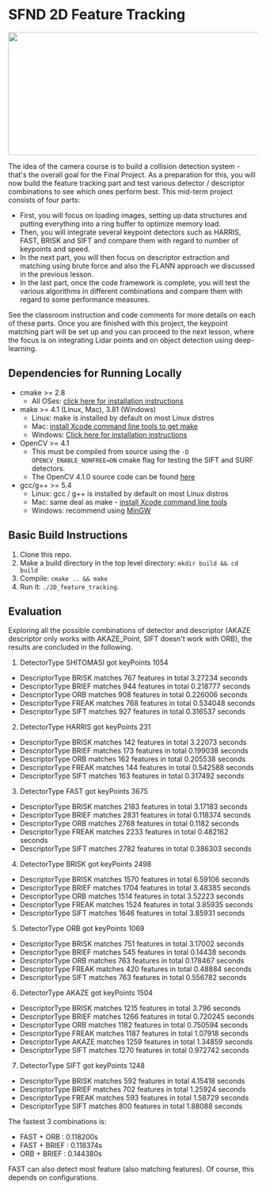 # SFND 2D Feature Tracking

<img src="images/keypoints.png" width="820" height="248" />

The idea of the camera course is to build a collision detection system - that's the overall goal for the Final Project. As a preparation for this, you will now build the feature tracking part and test various detector / descriptor combinations to see which ones perform best. This mid-term project consists of four parts:

* First, you will focus on loading images, setting up data structures and putting everything into a ring buffer to optimize memory load. 
* Then, you will integrate several keypoint detectors such as HARRIS, FAST, BRISK and SIFT and compare them with regard to number of keypoints and speed. 
* In the next part, you will then focus on descriptor extraction and matching using brute force and also the FLANN approach we discussed in the previous lesson. 
* In the last part, once the code framework is complete, you will test the various algorithms in different combinations and compare them with regard to some performance measures. 

See the classroom instruction and code comments for more details on each of these parts. Once you are finished with this project, the keypoint matching part will be set up and you can proceed to the next lesson, where the focus is on integrating Lidar points and on object detection using deep-learning. 

## Dependencies for Running Locally
* cmake >= 2.8
  * All OSes: [click here for installation instructions](https://cmake.org/install/)
* make >= 4.1 (Linux, Mac), 3.81 (Windows)
  * Linux: make is installed by default on most Linux distros
  * Mac: [install Xcode command line tools to get make](https://developer.apple.com/xcode/features/)
  * Windows: [Click here for installation instructions](http://gnuwin32.sourceforge.net/packages/make.htm)
* OpenCV >= 4.1
  * This must be compiled from source using the `-D OPENCV_ENABLE_NONFREE=ON` cmake flag for testing the SIFT and SURF detectors.
  * The OpenCV 4.1.0 source code can be found [here](https://github.com/opencv/opencv/tree/4.1.0)
* gcc/g++ >= 5.4
  * Linux: gcc / g++ is installed by default on most Linux distros
  * Mac: same deal as make - [install Xcode command line tools](https://developer.apple.com/xcode/features/)
  * Windows: recommend using [MinGW](http://www.mingw.org/)

## Basic Build Instructions

1. Clone this repo.
2. Make a build directory in the top level directory: `mkdir build && cd build`
3. Compile: `cmake .. && make`
4. Run it: `./2D_feature_tracking`.

## Evaluation

Exploring all the possible combinations of detector and descriptor (AKAZE descriptor only works with AKAZE_Point, SIFT doesn't work with ORB), the results are concluded in the following. 

1. DetectorType SHITOMASI got keyPoints 1054

* DescriptorType BRISK matches 767 features in total 3.27234 seconds
* DescriptorType BRIEF matches 944 features in total 0.218777 seconds
* DescriptorType ORB matches 908 features in total 0.226006 seconds
* DescriptorType FREAK matches 768 features in total 0.534048 seconds
* DescriptorType SIFT matches 927 features in total 0.316537 seconds

2. DetectorType HARRIS got keyPoints 231

* DescriptorType BRISK matches 142 features in total 3.22073 seconds
* DescriptorType BRIEF matches 173 features in total 0.199038 seconds
* DescriptorType ORB matches 162 features in total 0.205538 seconds
* DescriptorType FREAK matches 144 features in total 0.542588 seconds
* DescriptorType SIFT matches 163 features in total 0.317492 seconds

3. DetectorType FAST got keyPoints 3675

* DescriptorType BRISK matches 2183 features in total 3.17183 seconds
* DescriptorType BRIEF matches 2831 features in total 0.118374 seconds
* DescriptorType ORB matches 2768 features in total 0.1182 seconds
* DescriptorType FREAK matches 2233 features in total 0.482162 seconds
* DescriptorType SIFT matches 2782 features in total 0.386303 seconds

4. DetectorType BRISK got keyPoints 2498

* DescriptorType BRISK matches 1570 features in total 6.59106 seconds
* DescriptorType BRIEF matches 1704 features in total 3.48385 seconds
* DescriptorType ORB matches 1514 features in total 3.52223 seconds
* DescriptorType FREAK matches 1524 features in total 3.85935 seconds
* DescriptorType SIFT matches 1646 features in total 3.85931 seconds

5. DetectorType ORB got keyPoints 1069

* DescriptorType BRISK matches 751 features in total 3.17002 seconds
* DescriptorType BRIEF matches 545 features in total 0.14438 seconds
* DescriptorType ORB matches 763 features in total 0.178467 seconds
* DescriptorType FREAK matches 420 features in total 0.48884 seconds
* DescriptorType SIFT matches 763 features in total 0.556782 seconds

6. DetectorType AKAZE got keyPoints 1504

* DescriptorType BRISK matches 1215 features in total 3.796 seconds
* DescriptorType BRIEF matches 1266 features in total 0.720245 seconds
* DescriptorType ORB matches 1182 features in total 0.750594 seconds
* DescriptorType FREAK matches 1187 features in total 1.07918 seconds
* DescriptorType AKAZE matches 1259 features in total 1.34859 seconds
* DescriptorType SIFT matches 1270 features in total 0.972742 seconds

7. DetectorType SIFT got keyPoints 1248

* DescriptorType BRISK matches 592 features in total 4.15418 seconds
* DescriptorType BRIEF matches 702 features in total 1.25924 seconds
* DescriptorType FREAK matches 593 features in total 1.58729 seconds
* DescriptorType SIFT matches 800 features in total 1.88088 seconds

The fastest 3 combinations is:
* FAST + ORB : 0.118200s
* FAST + BRIEF :  0.118374s
* ORB + BRIEF : 0.144380s

FAST can also detect most feature (also matching features). Of course, this depends on configurations.